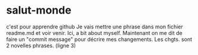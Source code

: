 # salut-monde
c'est pour apprendre github
Je vais mettre une phrase dans mon fichier readme.md et voir venir. Ici, a bit about myself.
Maintenant on me dit de faire un "commit message" pour décrire mes changements. Les chgts. sont 2 novelles phrases. (ligne 3)
